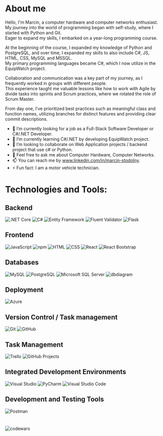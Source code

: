 # About me
Hello, I'm Marcin, a computer hardware and computer networks enthusiast.  
My journey into the world of programming began with self-study, where I started with Python and Git.  
Eager to expand my skills, I embarked on a year-long programming course.

At the beginning of the course, I expanded my knowledge of Python and PostgreSQL, and over time, I expanded my skills to also include C#, JS, HTML, CSS, MySQL and MSSQL.  
My primary programming languages became C#, which I now utilize in the EquipWatch project.  

Collaboration and communication was a key part of my journey, as I frequently worked in groups with different people.  
This experience taught me valuable lessons like how to work with Agile by divide tasks into sprints and Scrum practices, where we rotated the role of Scrum Master.   

From day one, I've prioritized best practices such as meaningful class and function names, 
utilizing branches for distinct features and providing clear commit descriptions.


- 🔭 I’m currently looking for a job as a Full-Stack Software Developer or C#/.NET Developer.
- 🌱 I’m currently learning C#/.NET by developing EquipWatch project.
- 👯 I’m looking to collaborate on Web Application projects / backend project that use c# or Python.
- 💬 Feel free to ask me about Computer Hardware, Computer Networks.
- 📫 You can reach me by www.linkedin.com/in/marcin-stodolny.
- ⚡ Fun fact: I am a motor vehicle technician.

# Technologies and Tools:

## Backend
![.NET Core](https://img.shields.io/badge/.NET%20Core-5C2D91?style=for-the-badge&logo=.net&logoColor=white)
![C#](https://img.shields.io/badge/C%23-5C2D91?style=for-the-badge&logo=c-sharp&logoColor=white)
![Entity Framework](https://img.shields.io/badge/Entity%20Framework-512BD4?style=for-the-badge&logo=.net&logoColor=white)
![Fluent Validator](https://img.shields.io/badge/Fluent%20Validator-00BFFF?style=for-the-badge&logo=&logoColor=white)
![Flask](https://img.shields.io/badge/Flask-000000?style=for-the-badge&logo=flask&logoColor=white)

## Frontend

![JavaScript](https://img.shields.io/badge/JavaScript-F7DF1E?style=for-the-badge&logo=javascript&logoColor=black)
![npm](https://img.shields.io/badge/npm-CB3837?style=for-the-badge&logo=npm&logoColor=white)
![HTML](https://img.shields.io/badge/HTML-E34F26?style=for-the-badge&logo=html5&logoColor=white)
![CSS](https://img.shields.io/badge/CSS-1572B6?style=for-the-badge&logo=css3&logoColor=white)
![React](https://img.shields.io/badge/React-61DAFB?style=for-the-badge&logo=react&logoColor=white)
![React Bootstrap](https://img.shields.io/badge/React%20Bootstrap-7952B3?style=for-the-badge&logo=react&logoColor=white)

## Databases

![MySQL](https://img.shields.io/badge/MySQL-4479A1?style=for-the-badge&logo=mysql&logoColor=white)
![PostgreSQL](https://img.shields.io/badge/PostgreSQL-336791?style=for-the-badge&logo=postgresql&logoColor=white)
![Microsoft SQL Server](https://img.shields.io/badge/Microsoft%20SQL%20Server-CC2927?style=for-the-badge&logo=microsoft-sql-server&logoColor=white)
![dbdiagram](https://img.shields.io/badge/dbdiagram-005F9E?style=for-the-badge&logo=dbdiagram&logoColor=white)

## Deployment

![Azure](https://img.shields.io/badge/Microsoft%20Azure-0089D6?style=for-the-badge&logo=microsoft-azure&logoColor=white)

## Version Control / Task management

![Git](https://img.shields.io/badge/Git-F05032?style=for-the-badge&logo=git&logoColor=white)
![GitHub](https://img.shields.io/badge/GitHub-181717?style=for-the-badge&logo=github&logoColor=white)

## Task Management

![Trello](https://img.shields.io/badge/Trello-0052CC?style=for-the-badge&logo=trello&logoColor=white)
![GitHub Projects](https://img.shields.io/badge/GitHub%20Projects-181717?style=for-the-badge&logo=github&logoColor=white)

## Integrated Development Environments

![Visual Studio](https://img.shields.io/badge/Visual%20Studio-5C2D91.svg?style=for-the-badge&logo=visual-studio&logoColor=white)
![PyCharm](https://img.shields.io/badge/PyCharm-000000?style=for-the-badge&logo=pycharm&logoColor=white)
![Visual Studio Code](https://img.shields.io/badge/Visual%20Studio%20Code-007ACC?style=for-the-badge&logo=visual-studio-code&logoColor=white)

## Development and Testing Tools

![Postman](https://img.shields.io/badge/Postman-FF6C37?style=for-the-badge&logo=postman&logoColor=white)

#
![codewars](https://www.codewars.com/users/Marcin%20Stodolny/badges/large)


